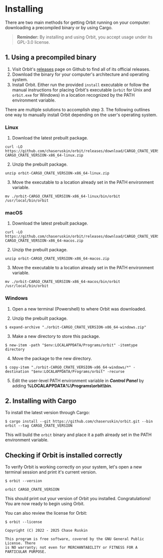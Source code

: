 # Installing

There are two main methods for getting Orbit running on your computer: downloading a precompiled binary or by using Cargo.

> __Reminder:__ By installing and using Orbit, you accept usage under its GPL-3.0 license.

## 1. Using a precompiled binary

1.  Visit Orbit's [releases](https://github.com/chaseruskin/orbit/releases) page on Github to find all of its official releases. 
2. Download the binary for your computer's architecture and operating system.
3. Install Orbit. Either run the provided `install` executable or follow the manual instructions for placing Orbit's executable (`orbit` for Unix and `orbit.exe` for Windows) in a location recognized by the PATH environment variable.

There are multiple solutions to accomplish step 3. The following outlines one way to manually install Orbit depending on the user's operating system. 

### Linux
1. Download the latest prebuilt package.
```
curl -LO https://github.com/chaseruskin/orbit/releases/download/CARGO_CRATE_VERSION/orbit-CARGO_CRATE_VERSION-x86_64-linux.zip
```

2. Unzip the prebuilt package.
```
unzip orbit-CARGO_CRATE_VERSION-x86_64-linux.zip
```

3. Move the executable to a location already set in the PATH environment variable. 
```
mv ./orbit-CARGO_CRATE_VERSION-x86_64-linux/bin/orbit /usr/local/bin/orbit
```

### macOS
1. Download the latest prebuilt package.
```
curl -LO https://github.com/chaseruskin/orbit/releases/download/CARGO_CRATE_VERSION/orbit-CARGO_CRATE_VERSION-x86_64-macos.zip
```

2. Unzip the prebuilt package.
```
unzip orbit-CARGO_CRATE_VERSION-x86_64-macos.zip
```

3. Move the executable to a location already set in the PATH environment variable. 
```
mv ./orbit-CARGO_CRATE_VERSION-x86_64-macos/bin/orbit /usr/local/bin/orbit
```

### Windows
1. Open a new terminal (Powershell) to where Orbit was downloaded.

2. Unzip the prebuilt package.
```
$ expand-archive "./orbit-CARGO_CRATE_VERSION-x86_64-windows.zip"
```

3. Make a new directory to store this package.
```
$ new-item -path "$env:LOCALAPPDATA/Programs/orbit" -itemtype directory
```

4. Move the package to the new directory.
```
$ copy-item "./orbit-CARGO_CRATE_VERSION-x86_64-windows/*" -destination "$env:LOCALAPPDATA/Programs/orbit" -recurse
```

5. Edit the user-level PATH environment variable in ___Control Panel___ by adding __%LOCALAPPDATA%\Programs\orbit\bin__.

## 2. Installing with Cargo

To install the latest version through Cargo:
```
$ cargo install --git https://github.com/chaseruskin/orbit.git --bin orbit --tag CARGO_CRATE_VERSION
```

This will build the `orbit` binary and place it a path already set in the PATH environment variable.

## Checking if Orbit is installed correctly

To verify Orbit is working correctly on your system, let's open a new terminal session and print it's current version.
```
$ orbit --version
```
```
orbit CARGO_CRATE_VERSION
```
This should print out your version of Orbit you installed. Congratulations! You are now ready to begin using Orbit.

You can also review the license for Orbit:
```
$ orbit --license
```
```
Copyright (C) 2022 - 2025 Chase Ruskin

This program is free software, covered by the GNU General Public License. There 
is NO warranty; not even for MERCHANTABILITY or FITNESS FOR A PARTICULAR PURPOSE.
```